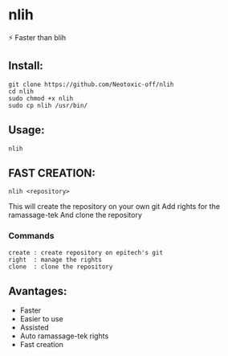 # nlih
⚡️ Faster than blih

## Install:

```
git clone https://github.com/Neotoxic-off/nlih
cd nlih
sudo chmod +x nlih
sudo cp nlih /usr/bin/ 
```

## Usage:

```
nlih
```

## FAST CREATION:

```
nlih <repository>
```

This will create the repository on your own git
Add rights for the ramassage-tek
And clone the repository

### Commands
```
create : create repository on epitech's git 
right  : manage the rights
clone  : clone the repository
```

## Avantages:

- Faster
- Easier to use
- Assisted
- Auto ramassage-tek rights
- Fast creation
